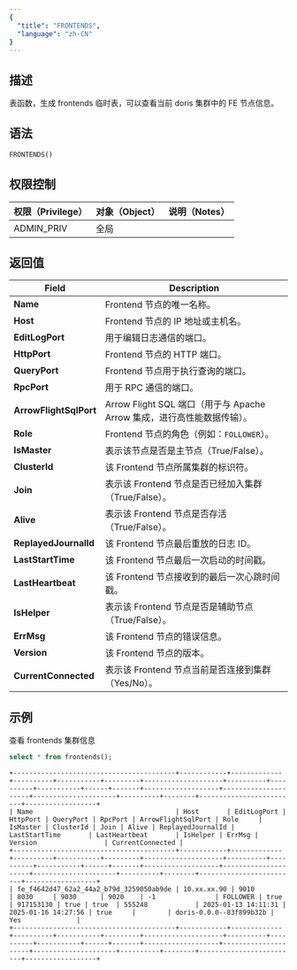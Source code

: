 ```yaml
---
{
  "title": "FRONTENDS",
  "language": "zh-CN"
}
---
```


<!--
Licensed to the Apache Software Foundation (ASF) under one
or more contributor license agreements.  See the NOTICE file
distributed with this work for additional information
regarding copyright ownership.  The ASF licenses this file
to you under the Apache License, Version 2.0 (the
"License"); you may not use this file except in compliance
with the License.  You may obtain a copy of the License at

  http://www.apache.org/licenses/LICENSE-2.0

Unless required by applicable law or agreed to in writing,
software distributed under the License is distributed on an
"AS IS" BASIS, WITHOUT WARRANTIES OR CONDITIONS OF ANY
KIND, either express or implied.  See the License for the
specific language governing permissions and limitations
under the License.
-->

## 描述

表函数，生成 frontends 临时表，可以查看当前 doris 集群中的 FE 节点信息。

## 语法
```sql
FRONTENDS()
```

## 权限控制

| 权限（Privilege） | 对象（Object） | 说明（Notes） |
| :----------------|:-----------| :------------ |
| ADMIN_PRIV       | 全局         |               |

## 返回值
| Field                  | Description                                         |
|------------------------|-----------------------------------------------------|
| **Name**               | Frontend 节点的唯一名称。                                   |
| **Host**               | Frontend 节点的 IP 地址或主机名。                             |
| **EditLogPort**        | 用于编辑日志通信的端口。                                        |
| **HttpPort**           | Frontend 节点的 HTTP 端口。                               |
| **QueryPort**          | Frontend 节点用于执行查询的端口。                               |
| **RpcPort**            | 用于 RPC 通信的端口。                                       |
| **ArrowFlightSqlPort** | Arrow Flight SQL 端口（用于与 Apache Arrow 集成，进行高性能数据传输）。 |
| **Role**               | Frontend 节点的角色（例如：`FOLLOWER`）。                      |
| **IsMaster**           | 表示该节点是否是主节点（True/False）。                            |
| **ClusterId**          | 该 Frontend 节点所属集群的标识符。                              |
| **Join**               | 表示该 Frontend 节点是否已经加入集群（True/False）。                |
| **Alive**              | 表示该 Frontend 节点是否存活（True/False）。                    |
| **ReplayedJournalId**  | 该 Frontend 节点最后重放的日志 ID。                            |
| **LastStartTime**      | 该 Frontend 节点最后一次启动的时间戳。                            |
| **LastHeartbeat**      | 该 Frontend 节点接收到的最后一次心跳时间戳。                         |
| **IsHelper**           | 表示该 Frontend 节点是否是辅助节点（True/False）。                 |
| **ErrMsg**             | 该 Frontend 节点的错误信息。                                 |
| **Version**            | 该 Frontend 节点的版本。                                   |
| **CurrentConnected**   | 表示该 Frontend 节点当前是否连接到集群（Yes/No）。                   |



## 示例
查看 frontends 集群信息
```sql
select * from frontends();
```

```text
+-----------------------------------------+------------+-------------+----------+-----------+---------+--------------------+----------+----------+-----------+------+-------+-------------------+---------------------+---------------------+----------+--------+-------------------------+------------------+
| Name                                    | Host       | EditLogPort | HttpPort | QueryPort | RpcPort | ArrowFlightSqlPort | Role     | IsMaster | ClusterId | Join | Alive | ReplayedJournalId | LastStartTime       | LastHeartbeat       | IsHelper | ErrMsg | Version                 | CurrentConnected |
+-----------------------------------------+------------+-------------+----------+-----------+---------+--------------------+----------+----------+-----------+------+-------+-------------------+---------------------+---------------------+----------+--------+-------------------------+------------------+
| fe_f4642d47_62a2_44a2_b79d_3259050ab9de | 10.xx.xx.90 | 9010        | 8030     | 9030      | 9020    | -1               | FOLLOWER | true     | 917153130 | true | true  | 555248            | 2025-01-13 14:11:31 | 2025-01-16 14:27:56 | true     |        | doris-0.0.0--83f899b32b | Yes              |
+-----------------------------------------+------------+-------------+----------+-----------+---------+--------------------+----------+----------+-----------+------+-------+-------------------+---------------------+---------------------+----------+--------+-------------------------+------------------+
```